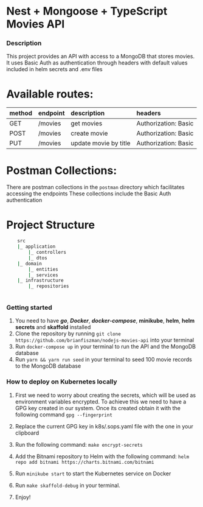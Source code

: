 # Nest + Mongoose + TypeScript Movies API

### Description
This project provides an API with access to a MongoDB that stores movies.
It uses Basic Auth as authentication through headers with default values included in helm secrets and .env files

# Available routes:

|method|endpoint|description|headers|
|:-----|:-----|:-----|:-----|
|GET|/movies|get movies| Authorization: Basic <credentials> |
|POST|/movies|create movie| Authorization: Basic <credentials> |
|PUT|/movies|update movie by title| Authorization: Basic <credentials> |

# Postman Collections:
There are postman collections in the ``postman`` directory which facilitates accessing the endpoints
These collections include the Basic Auth authentication

# Project Structure
```sh
    src
    |_ application
        |_ controllers
        |_ dtos
    |_ domain
        |_ entities
        |_ services
    |_ infrastructure
        |_ repositories
        
```
### Getting started
1. You need to have ***go***, ***Docker***, ***docker-compose***, **minikube**, **helm**, **helm secrets** and **skaffold** installed
2. Clone the repository by running `git clone https://github.com/brianfiszman/nodejs-movies-api` into your terminal
3. Run `docker-compose up` in your terminal to run the API and the MongoDB database
4. Run ``yarn && yarn run seed`` in your terminal to seed 100 movie records to the MongoDB database


### How to deploy on Kubernetes locally
1. First we need to worry about creating the secrets, which will be used as environment variables encrypted.
To achieve this we need to have a GPG key created in our system. Once its created obtain it with the following command `gpg --fingerprint`

2. Replace the current GPG key in k8s/.sops.yaml file with the one in your clipboard 

3. Run the following command: `make encrypt-secrets`

4. Add the Bitnami repository to Helm with the following command: `helm repo add bitnami https://charts.bitnami.com/bitnami`

5. Run `minikube start` to start the Kubernetes service on Docker

6. Run `make skaffold-debug` in your terminal.

7. Enjoy!
